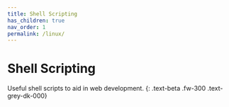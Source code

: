 ```yaml
---
title: Shell Scripting
has_children: true
nav_order: 1
permalink: /linux/
---
```


# Shell Scripting

Useful shell scripts to aid in web development.
{: .text-beta .fw-300 .text-grey-dk-000}
